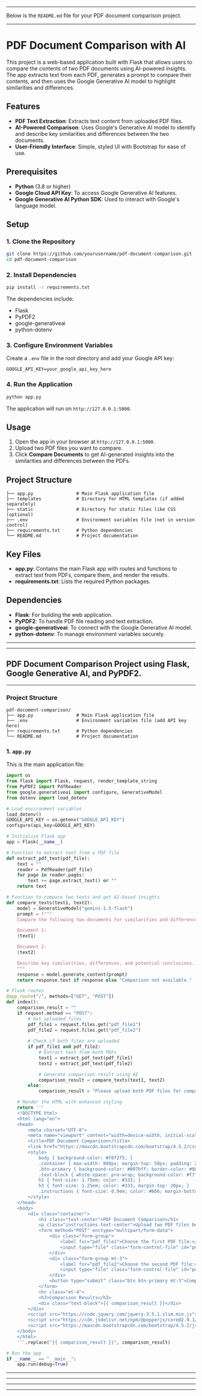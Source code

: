 
---

Below is the `README.md` file for your PDF document comparison project.

---

# PDF Document Comparison with AI

This project is a web-based application built with Flask that allows users to compare the contents of two PDF documents using AI-powered insights. The app extracts text from each PDF, generates a prompt to compare their contents, and then uses the Google Generative AI model to highlight similarities and differences.

## Features

- **PDF Text Extraction**: Extracts text content from uploaded PDF files.
- **AI-Powered Comparison**: Uses Google's Generative AI model to identify and describe key similarities and differences between the two documents.
- **User-Friendly Interface**: Simple, styled UI with Bootstrap for ease of use.

## Prerequisites

- **Python** (3.8 or higher)
- **Google Cloud API Key**: To access Google Generative AI features.
- **Google Generative AI Python SDK**: Used to interact with Google's language model.

## Setup

### 1. Clone the Repository

```bash
git clone https://github.com/yourusername/pdf-document-comparison.git
cd pdf-document-comparison
```

### 2. Install Dependencies

```bash
pip install -r requirements.txt
```

The dependencies include:
- Flask
- PyPDF2
- google-generativeai
- python-dotenv

### 3. Configure Environment Variables

Create a `.env` file in the root directory and add your Google API key:

```plaintext
GOOGLE_API_KEY=your_google_api_key_here
```

### 4. Run the Application

```bash
python app.py
```

The application will run on `http://127.0.0.1:5000`.

## Usage

1. Open the app in your browser at `http://127.0.0.1:5000`.
2. Upload two PDF files you want to compare.
3. Click **Compare Documents** to get AI-generated insights into the similarities and differences between the PDFs.

## Project Structure

```plaintext
├── app.py                # Main Flask application file
├── templates             # Directory for HTML templates (if added separately)
├── static                # Directory for static files like CSS (optional)
├── .env                  # Environment variables file (not in version control)
├── requirements.txt      # Python dependencies
└── README.md             # Project documentation
```

## Key Files

- **app.py**: Contains the main Flask app with routes and functions to extract text from PDFs, compare them, and render the results.
- **requirements.txt**: Lists the required Python packages.

## Dependencies

- **Flask**: For building the web application.
- **PyPDF2**: To handle PDF file reading and text extraction.
- **google-generativeai**: To connect with the Google Generative AI model.
- **python-dotenv**: To manage environment variables securely.


---


---



## PDF Document Comparison Project using Flask, Google Generative AI, and PyPDF2.

---

### Project Structure
```plaintext
pdf-document-comparison/
├── app.py                # Main Flask application file
├── .env                  # Environment variables file (add API key here)
├── requirements.txt      # Python dependencies
└── README.md             # Project documentation
```

### 1. `app.py`

This is the main application file:

```python
import os
from flask import Flask, request, render_template_string
from PyPDF2 import PdfReader
from google.generativeai import configure, GenerativeModel
from dotenv import load_dotenv

# Load environment variables
load_dotenv()
GOOGLE_API_KEY = os.getenv("GOOGLE_API_KEY")
configure(api_key=GOOGLE_API_KEY)

# Initialize Flask app
app = Flask(__name__)

# Function to extract text from a PDF file
def extract_pdf_text(pdf_file):
    text = ""
    reader = PdfReader(pdf_file)
    for page in reader.pages:
        text += page.extract_text() or ""
    return text

# Function to compare two texts and get AI-based insights
def compare_texts(text1, text2):
    model = GenerativeModel("gemini-1.5-flash")
    prompt = f"""
    Compare the following two documents for similarities and differences:

    Document 1:
    {text1}

    Document 2:
    {text2}

    Describe key similarities, differences, and potential conclusions.
    """
    response = model.generate_content(prompt)
    return response.text if response else "Comparison not available."

# Flask routes
@app.route("/", methods=["GET", "POST"])
def index():
    comparison_result = ""
    if request.method == "POST":
        # Get uploaded files
        pdf_file1 = request.files.get("pdf_file1")
        pdf_file2 = request.files.get("pdf_file2")
        
        # Check if both files are uploaded
        if pdf_file1 and pdf_file2:
            # Extract text from both PDFs
            text1 = extract_pdf_text(pdf_file1)
            text2 = extract_pdf_text(pdf_file2)

            # Generate comparison result using AI
            comparison_result = compare_texts(text1, text2)
        else:
            comparison_result = "Please upload both PDF files for comparison."

    # Render the HTML with enhanced styling
    return '''
    <!DOCTYPE html>
    <html lang="en">
    <head>
        <meta charset="UTF-8">
        <meta name="viewport" content="width=device-width, initial-scale=1.0">
        <title>PDF Document Comparison</title>
        <link href="https://maxcdn.bootstrapcdn.com/bootstrap/4.5.2/css/bootstrap.min.css" rel="stylesheet">
        <style>
            body { background-color: #f0f2f5; }
            .container { max-width: 800px; margin-top: 50px; padding: 20px; background-color: #fff; border-radius: 8px; box-shadow: 0 4px 8px rgba(0, 0, 0, 0.1); }
            .btn-primary { background-color: #007bff; border-color: #007bff; }
            .text-block { white-space: pre-wrap; background-color: #f7f7f7; padding: 15px; border-radius: 8px; border: 1px solid #e0e0e0; font-family: monospace; font-size: 0.9em; }
            h1 { font-size: 1.75em; color: #333; }
            h3 { font-size: 1.25em; color: #333; margin-top: 20px; }
            .instructions { font-size: 0.9em; color: #666; margin-bottom: 15px; }
        </style>
    </head>
    <body>
        <div class="container">
            <h1 class="text-center">PDF Document Comparison</h1>
            <p class="instructions text-center">Upload two PDF files below, and the AI will highlight similarities and differences.</p>
            <form method="POST" enctype="multipart/form-data">
                <div class="form-group">
                    <label for="pdf_file1">Choose the first PDF file:</label>
                    <input type="file" class="form-control-file" id="pdf_file1" name="pdf_file1" accept=".pdf" required>
                </div>
                <div class="form-group mt-3">
                    <label for="pdf_file2">Choose the second PDF file:</label>
                    <input type="file" class="form-control-file" id="pdf_file2" name="pdf_file2" accept=".pdf" required>
                </div>
                <button type="submit" class="btn btn-primary mt-3">Compare Documents</button>
            </form>
            <hr class="mt-4">
            <h3>Comparison Results</h3>
            <div class="text-block">{{ comparison_result }}</div>
        </div>
        <script src="https://code.jquery.com/jquery-3.5.1.slim.min.js"></script>
        <script src="https://cdn.jsdelivr.net/npm/@popperjs/core@2.9.1/dist/umd/popper.min.js"></script>
        <script src="https://maxcdn.bootstrapcdn.com/bootstrap/4.5.2/js/bootstrap.min.js"></script>
    </body>
    </html>
    '''.replace("{{ comparison_result }}", comparison_result)

# Run the app
if __name__ == "__main__":
    app.run(debug=True)
```

---




---
---
---
